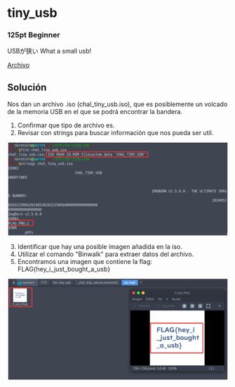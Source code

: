 # tiny_usb
### 125pt Beginner

USBが狭い
What a small usb!

[Archivo](../files/for-tiny-usb.zip)

## Solución 

Nos dan un archivo .iso (chal_tiny_usb.iso), que es posiblemente un volcado de la memoria USB en el que se podrá encontrar la bandera.

1. Confirmar que tipo de archivo es.
2. Revisar con strings para buscar información que nos pueda ser util.

<p align="center">
  <img src="../../Imagenes/wkTeIFO2OK.png" width="500" alt="Primeros pasos">
</p>

3. Identificar que hay una posible imagen añadida en la iso.
4. Utilizar el comando "Binwalk" para extraer datos del archivo.
5. Encontramos una imagen que contiene la flag: FLAG{hey_i_just_bought_a_usb}

<p align="center">
  <img src="../../Imagenes/2FdxLXUSmZ.png" width="500" alt="Flag">
</p>

